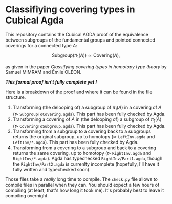 # Classifiying covering types in Cubical Agda

This repository contains the Cubical AGDA proof of the equivalence between subgroups of the fundamental groups and pointed connected coverings for a connected type $A$:

```math
\mathrm{Subgroup}(\pi_1(A)) \simeq \mathrm{Covering}(A),
```

as given in the paper _Classifying covering types in homotopy type theory_ by Samuel MIMRAM and Émile OLEON.

**_This formal proof isn't fully complete yet !_**

Here is a breakdown of the proof and where it can be found in the file structure.

1. Transforming (the delooping of) a subgroup of $\pi_1(A)$ in a covering of $A$ ($\triangleright$ `SubgroupToCovering.agda`). This part has been fully checked by Agda.
2. Transforming a covering of $A$ in (the delooping of) a subgroup of $\pi_1(A)$ ($\triangleright$ `CoveringToSubgroup.agda`). This part has been fully checked by Agda.
3. Transforming from a subgroup to a covering back to a subgroups returns the original subgroup, up to homotopy ($\triangleright$ `LeftInv.agda` and `LeftInv/*.agda`).
   This part has been fully checked by Agda.
4. Transforming from a covering to a subgroup and back to a covering returns the same covering, up to homotopy ($\triangleright$ `RightInv.agda` and `RightInv/*.agda`).
   Agda has typechecked `RightInv/Part1.agda`, though the `RightInv/Part2.agda` is currenlty incomplete (hopefully, I'll have it fully written and typechecked soon).

Those files take a *really* long time to compile.
The `check.py` file allows to compile files in parallel when they can.
You should expect a few hours of compiling (at least, that's how long it took me).
It's probably best to leave it compiling overnight.
